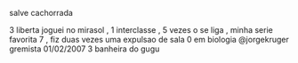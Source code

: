 salve cachorrada 

3 liberta 
joguei no mirasol , 1 interclasse , 5 vezes o se liga , 
minha serie favorita 7 , fiz duas vezes 
uma expulsao de sala 
0 em biologia 
@jorgekruger
gremista 
01/02/2007
3 banheira do gugu 

